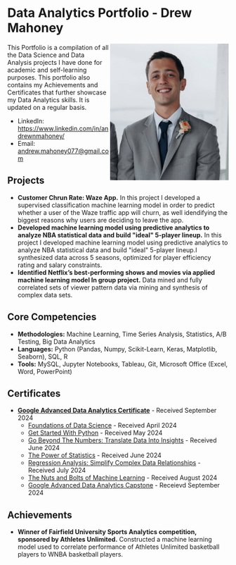# Data Analytics Portfolio - Drew Mahoney
<img align="right" width="270" height="310" src="https://github.com/drewmahoney07/Portfolio/blob/main/Images/Pic_of_Me.jpg">

This Portfolio is a compilation of all the Data Science and Data Analysis projects I have done for academic and self-learning purposes. This portfolio also contains my Achievements and Certificates that further showcase my Data Analytics skills. It is updated on a regular basis.

  - LinkedIn: https://www.linkedin.com/in/andrewnmahoney/
  - Email: andrew.mahoney077@gmail.com

## Projects
- **Customer Chrun Rate: Waze App.** In this project I developed a supervised classification machine learning model in order to predict whether a user of the Waze traffic app will churn, as well idendifying the biggest reasons why users are deciding to leave the app.
- **Developed machine learning model using predictive analytics to analyze NBA statistical data and build "ideal" 5-player lineup.** In this project I developed machine learning model using predictive analytics to analyze NBA statistical data and build "ideal" 5-player lineup.I synthesized data across 5 seasons, optimized for player efficiency rating and salary constraints.
- **Identified Netflix’s best-performing shows and movies via applied machine learning model In group project.** Data mined and fully correlated sets of viewer pattern data via mining and synthesis of complex data sets.

## Core Competencies
- **Methodologies:** Machine Learning, Time Series Analysis, Statistics, A/B Testing, Big Data Analytics
- **Languages:** Python (Pandas, Numpy, Scikit-Learn, Keras, Matplotlib, Seaborn), SQL, R
- **Tools:** MySQL, Jupyter Notebooks, Tableau, Git, Microsoft Office (Excel, Word, PowerPoint)

## Certificates
- **[Google Advanced Data Analytics Certificate](https://coursera.org/share/ee57fc9f8aeecb8470971f03b5676197)** - Received September 2024
  - [Foundations of Data Science](https://coursera.org/share/af4a13915e4d2c190a93305ee14b5bf2) - Received April 2024
  - [Get Started With Python](https://coursera.org/share/6f0d25002b1339684d5ba17cf289261c) - Received May 2024
  - [Go Beyond The Numbers: Translate Data Into Insights](https://coursera.org/share/b3b6574cd29a037b9ae49435bce3df66) - Received June 2024
  - [The Power of Statistics](https://coursera.org/share/5a551e9d3b10cbf61cc47107b5369b7f) - Received June 2024
  - [Regression Analysis: Simplify Complex Data Relationships](https://coursera.org/share/2932881417740057290e598ea478b734) - Received July 2024
  - [The Nuts and Bolts of Machine Learning](https://coursera.org/share/f81ae4bfeb6f1a7a17a4a6ea2423ccce) - Received August 2024
  - [Google Advanced Data Analytics Capstone](https://coursera.org/share/7c94e9cf7a42ac986058c03663ca5d71) - Receievd September 2024

## Achievements
- **Winner of Fairfield University Sports Analytics competition, sponsored by Athletes Unlimited.** Constructed a machine learning model used to correlate performance of Athletes Unlimited basketball players to WNBA basketball players.
